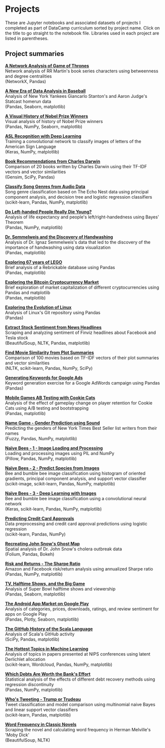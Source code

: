 # Projects
These are Jupyter notebooks and associated datasets of projects I completed as part of DataCamp curriculum sorted by project name. Click on the title to go straight to the notebook file. Libraries used in each project are listed in parentheses.

## Project summaries

[**A Network Analysis of Game of Thrones**](https://github.com/Stas-Medvedev/Projects/blob/main/A%20Network%20Analysis%20of%20Game%20of%20Thrones/notebook.ipynb)  
Network analysis of RR Martin's book series characters using betweenness and degree centralities  
(NetworkX, Pandas)

[**A New Era of Data Analysis in Baseball**](https://github.com/Stas-Medvedev/Projects/blob/main/A%20New%20Era%20of%20Data%20Analysis%20in%20Baseball/notebook.ipynb)  
Analysis of New York Yankees Giancarlo Stanton's and Aaron Judge's Statcast homerun data  
(Pandas, Seaborn, matplotlib)

[**A Visual History of Nobel Prize Winners**](https://github.com/Stas-Medvedev/Projects/blob/main/A%20Visual%20History%20of%20Nobel%20Prize%20Winners/notebook.ipynb)  
Visual analysis of history of Nobel Prize winners  
(Pandas, NumPy, Seaborn, matplotlib)

[**ASL Recognition with Deep Learning**](https://github.com/Stas-Medvedev/Projects/blob/main/ASL%20Recognition%20with%20Deep%20Learning/notebook.ipynb)  
Training a convolutional network to classify images of letters of the American Sign Language  
(Keras, NumPy, matplotlib)

[**Book Recommendations from Charles Darwin**](https://github.com/Stas-Medvedev/Projects/blob/main/Book%20Recommendations%20from%20Charles%20Darwin/notebook.ipynb)  
Comparison of 20 books written by Charles Darwin using their TF-IDF vectors and vector similarities  
(Gensim, SciPy, Pandas)

[**Classify Song Genres from Audio Data**](https://github.com/Stas-Medvedev/Projects/blob/main/Classify%20Song%20Genres%20from%20Audio%20Data/notebook.ipynb)  
Song genre classification based on The Echo Nest data using principal component analysis, and decision tree and logistic regression classifiers  
(scikit-learn, Pandas, NumPy, matplotlib)

[**Do Left-handed People Really Die Young?**](https://github.com/Stas-Medvedev/DataCamp-Projects/blob/main/Do%20Left-handed%20People%20Really%20Die%20Young_/notebook.ipynb)  
Analysis of life expectancy and people's left/right-handedness using Bayes' Theorem  
(Pandas, NumPy, matplotlib)

[**Dr. Semmelweis and the Discovery of Handwashing**](https://github.com/Stas-Medvedev/Projects/blob/main/Dr.%20Semmelweis%20and%20the%20Discovery%20of%20Handwashing/notebook.ipynb)  
Analysis of Dr. Ignaz Semmelweis's data that led to the discovery of the importance of handwashing using data visualization  
(Pandas, matplotlib)

[**Exploring 67 years of LEGO**](https://github.com/Stas-Medvedev/Projects/blob/main/Exploring%2067%20years%20of%20LEGO/notebook.ipynb)  
Brief analysis of a Rebrickable database using Pandas   
(Pandas, matplotlib)

[**Exploring the Bitcoin Cryptocurrency Market**](https://github.com/Stas-Medvedev/Projects/blob/main/Exploring%20the%20Bitcoin%20Cryptocurrency%20Market/notebook.ipynb)  
Brief exploration of market capitalization of different cryptocurrencies using Pandas and matplotlib  
(Pandas, matplotlib)

[**Exploring the Evolution of Linux**](https://github.com/Stas-Medvedev/Projects/blob/main/Exploring%20the%20Evolution%20of%20Linux/notebook.ipynb)  
Analysis of Linux's Git repository using Pandas  
(Pandas)

[**Extract Stock Sentiment from News Headlines**](https://github.com/Stas-Medvedev/Projects/blob/main/Extract%20Stock%20Sentiment%20from%20News%20Headlines/notebook.ipynb)  
Scraping and analyzing sentiment of Finviz headlines about Facebook and Tesla stock  
(BeautifulSoup, NLTK, Pandas, matplotlib)

[**Find Movie Similarity from Plot Summaries**](https://github.com/Stas-Medvedev/Projects/blob/main/Find%20Movie%20Similarity%20from%20Plot%20Summaries/notebook.ipynb)  
Comparison of 100 movies based on TF-IDF vectors of their plot summaries and vector similarities  
(NLTK, scikit-learn, Pandas, NumPy, SciPy)

[**Generating Keywords for Google Ads**](https://github.com/Stas-Medvedev/Projects/blob/main/Generating%20Keywords%20for%20Google%20Ads/notebook.ipynb)  
Keyword generation exercise for a Google AdWords campaign using Pandas  
(Pandas)

[**Mobile Games AB Testing with Cookie Cats**](https://github.com/Stas-Medvedev/Projects/blob/main/Mobile%20Games%20AB%20Testing%20with%20Cookie%20Cats/notebook.ipynb)  
Analysis of the effect of gameplay change on player retention for Cookie Cats using A/B testing and bootstrapping  
(Pandas, matplotlib)

[**Name Game - Gender Prediction using Sound**](https://github.com/Stas-Medvedev/Projects/blob/main/Name%20Game_%20Gender%20Prediction%20using%20Sound/notebook.ipynb)  
Predicting the genders of New York Times Best Seller list writers from their names  
(Fuzzy, Pandas, NumPy, matplotlib)

[**Naïve Bees - 1 - Image Loading and Processing**](https://github.com/Stas-Medvedev/Projects/blob/main/Na%C3%AFve%20Bees%20-%201%20-%20Image%20Loading%20and%20Processing/notebook.ipynb)  
Loading and processing images using PIL and NumPy  
(Pillow, Pandas, NumPy, matplotlib)

[**Naïve Bees - 2 - Predict Species from Images**](https://github.com/Stas-Medvedev/Projects/blob/main/Na%C3%AFve%20Bees%20-%202%20-%20Predict%20Species%20from%20Images/notebook.ipynb)  
Bee and bumble bee image classification using histogram of oriented gradients, principal component analysis, and support vector classifier  
(scikit-image, scikit-learn, Pandas, NumPy, matplotlib)

[**Naïve Bees - 3 - Deep Learning with Images**](https://github.com/Stas-Medvedev/Projects/blob/main/Na%C3%AFve%20Bees%20-%203%20-%20Deep%20Learning%20with%20Images/notebook.ipynb)  
Bee and bumble bee image classification using a convolutional neural network  
(Keras, scikit-learn, Pandas, NumPy, matplotlib)

[**Predicting Credit Card Approvals**](https://github.com/Stas-Medvedev/Projects/blob/main/Predicting%20Credit%20Card%20Approvals/notebook.ipynb)  
Data preprocessing and credit card approval predictions using logistic regression  
(scikit-learn, Pandas, NumPy)

[**Recreating John Snow's Ghost Map**](https://github.com/Stas-Medvedev/Projects/blob/main/Recreating%20John%20Snow's%20Ghost%20Map/notebook.ipynb)  
Spatial analysis of Dr. John Snow's cholera outbreak data  
(Folium, Pandas, Bokeh)

[**Risk and Returns - The Sharpe Ratio**](https://github.com/Stas-Medvedev/Projects/blob/main/Risk%20and%20Returns_%20The%20Sharpe%20Ratio/notebook.ipynb)  
Amazon and Facebook risk/return analysis using annualized Sharpe ratio  
(Pandas, NumPy, matplotlib)

[**TV, Halftime Shows, and the Big Game**](https://github.com/Stas-Medvedev/Projects/blob/main/TV%2C%20Halftime%20Shows%2C%20and%20the%20Big%20Game/notebook.ipynb)  
Analysis of Super Bowl halftime shows and viewership  
(Pandas, Seaborn, matplotlib)

[**The Android App Market on Google Play**](https://github.com/Stas-Medvedev/Projects/blob/main/The%20Android%20App%20Market%20on%20Google%20Play/notebook.ipynb)  
Analysis of categories, prices, downloads, ratings, and review sentiment for apps on Google Play  
(Pandas, Plotly, Seaborn, matplotlib)

[**The GitHub History of the Scala Language**](https://github.com/Stas-Medvedev/Projects/blob/main/The%20GitHub%20History%20of%20the%20Scala%20Language/notebook.ipynb)  
Analysis of Scala's GitHub activity  
(SciPy, Pandas, matplotlib)

[**The Hottest Topics in Machine Learning**](https://github.com/Stas-Medvedev/Projects/blob/main/The%20Hottest%20Topics%20in%20Machine%20Learning/notebook.ipynb)  
Analysis of topics in papers presented at NIPS conferences using latent Derlichlet allocation  
(scikit-learn, Wordcloud, Pandas, NumPy, matplotlib)

[**Which Debts Are Worth the Bank's Effort**](https://github.com/Stas-Medvedev/DataCamp-Projects/blob/main/Which%20Debts%20Are%20Worth%20the%20Bank's%20Effort/notebook.ipynb)  
Statistical analysis of the effects of different debt recovery methods using regression discontinuity    
(Pandas, NumPy, matplotlib)

[**Who's Tweeting - Trump or Trudeau**](https://github.com/Stas-Medvedev/Projects/blob/main/Who's%20Tweeting%20-%20Trump%20or%20Trudeau/notebook.ipynb)  
Tweet classification and model comparison using multinomial naive Bayes and linear support vector classifiers  
(scikit-learn, Pandas, matplotlib)

[**Word Frequency in Classic Novels**](https://github.com/Stas-Medvedev/Projects/blob/main/Word%20Frequency%20in%20Classic%20Novels/notebook.ipynb)  
Scraping the novel and calculating word frequency in Herman Melville's 'Moby Dick'  
(BeautifulSoup, NLTK)
